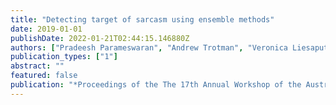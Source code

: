 ```yaml
---
title: "Detecting target of sarcasm using ensemble methods"
date: 2019-01-01
publishDate: 2022-01-21T02:44:15.146880Z
authors: ["Pradeesh Parameswaran", "Andrew Trotman", "Veronica Liesaputra", "David Eyers"]
publication_types: ["1"]
abstract: ""
featured: false
publication: "*Proceedings of the The 17th Annual Workshop of the Australasian Language Technology Association*"
---
```



